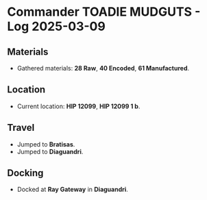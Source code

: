 # Commander TOADIE MUDGUTS - Log 2025-03-09

## Materials
- Gathered materials: **28 Raw**, **40 Encoded**, **61 Manufactured**.

## Location
- Current location: **HIP 12099**, **HIP 12099 1 b**.

## Travel
- Jumped to **Bratisas**.
- Jumped to **Diaguandri**.

## Docking
- Docked at **Ray Gateway** in **Diaguandri**.


